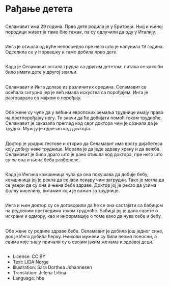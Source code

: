 # Рађање детета

##
Селамавит има 29 година. Прво дете родила је у Еритреји. Њој и њеној породици живот је тамо био тежак, па су одлучили да оду у Италију.

##
Инга је отишла од куће непосредно пре него што је напунила 19 година. Одселила се у Норвешку и тамо добила прво дете.

##
Када је Селамавит остала трудна са другим дететом, питала се како би било имати дете у другој земљи.

##
Селамавит и Инга долазе из различитих средина. Селамавит се осећала сигурно јер је већ имала искуства са порођајем. Инга је разговарала са мајком о порођају.

##
Обе жене су чуле да у већини европских земаља труднице имају право на претпорођајну негу. То значи да ће добијати помоћ током трудноће. Селамавит је заказала преглед код свог доктора чим је сазнала да је трудна. Муж ју је одвезао код доктора.

##
Доктор је урадио тестове и открио да Селамавит има врсту дијабетеса коју добију неке труднице. Морала је да једе здраву храну и да вежба. Селамавит је било драго што је рано отишла код доктора, пре него што су се она и њена беба разболеле.

##
Када је Ингина комшиница чула да она покушава да добије бебу, комшиница јој је рекла да се јави лекару чим затрудни. Тако је могла да се увери да су она и њена беба здраве. Доктор јој је рекао да узима фолну киселину, витамин који је важан за труднице.

##
Инга и њен доктор су се договорили да ће се она састајати са бабицом на редовним прегледима током трудноће. Бабица јој је дала савете о исхрани и одмору, као и информације о томе како да чува себе и бебу.

##
Обе жене су родиле здраве бебе. Селамавит је добила још једног сина, док је Инга добила ћерку. Њихови мужеви су били веома поносни, а свима које знају причали су о својим јаким женама и здравој деци.

##
* License: CC BY
* Text: LIDA Norge
* Illustration: Sara Dorthea Johannesen
* Translation: Jelena Ličina
* Language: hbs
